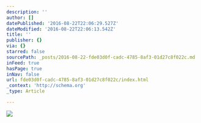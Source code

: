 ```yaml
---
description: ''
author: []
datePublished: '2016-08-22T22:06:29.527Z'
dateModified: '2016-08-22T22:06:13.542Z'
title: ''
publisher: {}
via: {}
starred: false
sourcePath: _posts/2016-08-22-fde03d0f-cadc-4785-8af3-01d27c8f022c.md
inFeed: true
hasPage: true
inNav: false
url: fde03d0f-cadc-4785-8af3-01d27c8f022c/index.html
_context: 'http://schema.org'
_type: Article

---
```

![](https://the-grid-user-content.s3-us-west-2.amazonaws.com/4ca7baef-e37e-4d18-b2eb-aef4059bcac5.jpg)